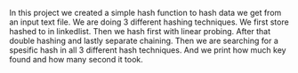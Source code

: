 In this project we created a simple hash function to hash data we get from an input text file.
We are doing 3 different hashing techniques.
We first store hashed to in linkedlist.
Then we hash first with linear probing.
After that double hashing and lastly separate chaining.
Then we are searching for a spesific hash in all 3 different hash techniques.
And we print how much key found and how many second it took.

